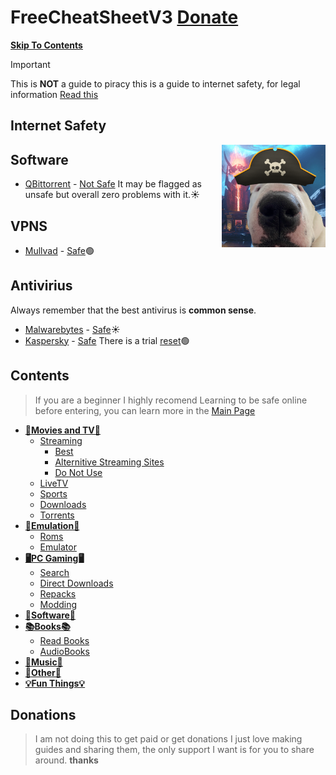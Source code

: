 # FreeCheatSheetV3 [Donate](https://github.com/FreeCheatSheet/FreeCheatSheetGuide/blob/main/README.md#donations)
[**Skip To Contents**](#contents)

> [!IMPORTANT]
> This is **NOT** a guide to piracy this is a guide to internet safety, for legal information [Read this](https://github.com/FreeCheatSheet/FreeCheatSheetGuide/blob/main/LICENSE)

## Internet Safety
<img align="right" width="33%" src="https://github.com/FreeCheatSheet/FreeCheatSheetGuide/blob/main/PiracyDog.png">

## Software
- [QBittorrent](https://www.qbittorrent.org/download) - [Not Safe](https://www.qbittorrent.org/download) It may be flagged as unsafe but overall zero problems with it.☀️
## VPNS
- [Mullvad](https://mullvad.net/en) - [Safe](https://www.urlvoid.com/scan/mullvad.net/)🟢
## Antivirius
Always remember that the best antivirus is **common sense**.
- [Malwarebytes](https://www.malwarebytes.com/mwb-download/thankyou) - [Safe](https://www.urlvoid.com/scan/malwarebytes.com/)☀️
- [Kaspersky](https://usa.kaspersky.com/downloads/free-antivirus) - [Safe](https://www.urlvoid.com/scan/usa.kaspersky.com/) There is a trial [reset](https://www.youtube.com/watch?v=RGcabZROdVc&t=534s)🟢


## Contents
> If you are a beginner I highly recomend Learning to be safe online before entering, you can learn more in the [Main Page](https://github.com/FreeCheatSheet/FreeCheatSheetGuide/blob/main/README.md#internet-safety)
- **[🍿Movies and TV🍿](https://github.com/FreeCheatSheet/FreeCheatSheetGuide/blob/main/Streaming.md)**
  - [Streaming](https://github.com/FreeCheatSheet/FreeCheatSheetGuide/blob/main/Streaming.md#streaming)
    - [Best](https://github.com/FreeCheatSheet/FreeCheatSheetGuide/blob/main/Streaming.md#best)
    - [Alternitive Streaming Sites](https://github.com/FreeCheatSheet/FreeCheatSheetGuide/blob/main/Streaming.md#alternitive-streaming-sites)
    - [Do Not Use](https://github.com/FreeCheatSheet/FreeCheatSheetGuide/blob/main/Streaming.md#do-not-use-any-of-these)  
  - [LiveTV](https://github.com/FreeCheatSheet/FreeCheatSheetGuide/blob/main/Streaming.md#livetv)
  - [Sports](https://github.com/FreeCheatSheet/FreeCheatSheetGuide/blob/main/Streaming.md#sports)
  - [Downloads](https://github.com/FreeCheatSheet/FreeCheatSheetGuide/blob/main/Streaming.md#downloads)
  - [Torrents](https://github.com/FreeCheatSheet/FreeCheatSheetGuide/blob/main/Streaming.md#torrents)
- **[💾Emulation💾](https://github.com/FreeCheatSheet/FreeCheatSheetGuide/blob/main/Emulation.md)**
  - [Roms](https://github.com/FreeCheatSheet/FreeCheatSheetGuide/blob/main/Emulation.md#roms)
  - [Emulator](https://github.com/FreeCheatSheet/FreeCheatSheetGuide/blob/main/Emulation.md#emulators) 
- **[🖥️PC Gaming🖥️](https://github.com/FreeCheatSheet/FreeCheatSheetGuide/blob/main/PCGaming.md)**
  - [Search](https://github.com/FreeCheatSheet/FreeCheatSheetGuide/blob/main/PCGaming.md#videogame-search)
  - [Direct Downloads](https://github.com/FreeCheatSheet/FreeCheatSheetGuide/blob/main/PCGaming.md#direct-downloads)
  - [Repacks](https://github.com/FreeCheatSheet/FreeCheatSheetGuide/blob/main/PCGaming.md#repack)
  - [Modding](https://github.com/FreeCheatSheet/FreeCheatSheetGuide/blob/main/PCGaming.md#modding)
- **[📁Software📁](https://github.com/FreeCheatSheet/FreeCheatSheetGuide/blob/main/Software.md)**
- **[📚Books📚](https://github.com/FreeCheatSheet/FreeCheatSheetGuide/blob/main/Books.md)**
  - [Read Books](https://github.com/FreeCheatSheet/FreeCheatSheetGuide/blob/main/Books.md#readbooks)
  - [AudioBooks](https://github.com/FreeCheatSheet/FreeCheatSheetGuide/blob/main/Books.md#audiobooks)
- **[🎵Music🎵](https://github.com/FreeCheatSheet/FreeCheatSheetGuide/blob/main/Music.md)**
- **[💽Other💽](https://github.com/FreeCheatSheet/FreeCheatSheetGuide/blob/main/Other.md)**
- **[💡Fun Things💡](https://github.com/FreeCheatSheet/FreeCheatSheetGuide/blob/main/Fun.md)**
## Donations 
> I am not doing this to get paid or get donations I just love making guides and sharing them, the only support I want is for you to share around. **thanks**
